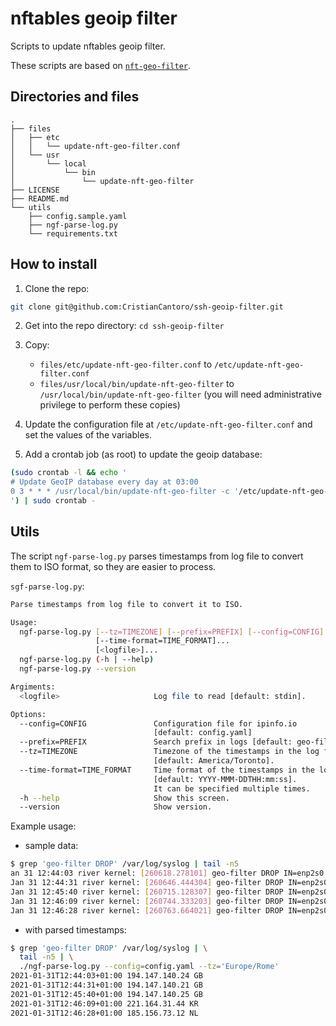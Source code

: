 # nftables geoip filter

Scripts to update nftables geoip filter.

These scripts are based on [`nft-geo-filter`](https://github.com/rpthms/nft-geo-filter).

## Directories and files

```plain
.
├── files
│   ├── etc
│   │   └── update-nft-geo-filter.conf
│   └── usr
│       └── local
│           └── bin
│               └── update-nft-geo-filter
├── LICENSE
├── README.md
└── utils
    ├── config.sample.yaml
    ├── ngf-parse-log.py
    └── requirements.txt
```

## How to install

1. Clone the repo:

```bash
git clone git@github.com:CristianCantoro/ssh-geoip-filter.git
```

2. Get into the repo directory: `cd ssh-geoip-filter`

3. Copy:

    * `files/etc/update-nft-geo-filter.conf` to
      `/etc/update-nft-geo-filter.conf`
    * `files/usr/local/bin/update-nft-geo-filter` to
      `/usr/local/bin/update-nft-geo-filter`
    (you will need administrative privilege to perform these copies)

4. Update the configuration file at `/etc/update-nft-geo-filter.conf` and set
the values of the variables.

5. Add a crontab job (as root) to update the geoip database:

```bash
(sudo crontab -l && echo '
# Update GeoIP database every day at 03:00
0 3 * * * /usr/local/bin/update-nft-geo-filter -c '/etc/update-nft-geo-filter.conf' >/var/log/update-nft-geo-filter.log 2>&1
') | sudo crontab -
```

## Utils

The script `ngf-parse-log.py` parses timestamps from log file to convert them
to ISO format, so they are easier to process.

`sgf-parse-log.py`:

```bash
Parse timestamps from log file to convert it to ISO.

Usage:
  ngf-parse-log.py [--tz=TIMEZONE] [--prefix=PREFIX] [--config=CONFIG]
                   [--time-format=TIME_FORMAT]...
                   [<logfile>]...
  ngf-parse-log.py (-h | --help)
  ngf-parse-log.py --version

Argiments:
  <logfile>                     Log file to read [default: stdin].

Options:
  --config=CONFIG               Configuration file for ipinfo.io
                                [default: config.yaml]
  --prefix=PREFIX               Search prefix in logs [default: geo-filter].
  --tz=TIMEZONE                 Timezone of the timestamps in the log file
                                [default: America/Toronto].
  --time-format=TIME_FORMAT     Time format of the timestamps in the log file
                                [default: YYYY-MMM-DDTHH:mm:ss].
                                It can be specified multiple times.
  -h --help                     Show this screen.
  --version                     Show version.
```

Example usage:

* sample data:

```bash
$ grep 'geo-filter DROP' /var/log/syslog | tail -n5
an 31 12:44:03 river kernel: [260618.278101] geo-filter DROP IN=enp2s0 OUT= MAC=00:01:c0:0c:b0:a1:10:13:31:cb:27:48:08:00 SRC=194.147.140.24 DST=192.168.1.2 LEN=40 TOS=0x00 PREC=0x00 TTL=242 ID=64299 PROTO=TCP SPT=59582 DPT=11027 WINDOW=1024 RES=0x00 SYN URGP=0 
Jan 31 12:44:31 river kernel: [260646.444304] geo-filter DROP IN=enp2s0 OUT= MAC=00:01:c0:0c:b0:a1:10:13:31:cb:27:48:08:00 SRC=194.147.140.21 DST=192.168.1.2 LEN=40 TOS=0x00 PREC=0x00 TTL=242 ID=44168 PROTO=TCP SPT=58507 DPT=41390 WINDOW=1024 RES=0x00 SYN URGP=0 
Jan 31 12:45:40 river kernel: [260715.128307] geo-filter DROP IN=enp2s0 OUT= MAC=00:01:c0:0c:b0:a1:10:13:31:cb:27:48:08:00 SRC=194.147.140.25 DST=192.168.1.2 LEN=40 TOS=0x00 PREC=0x00 TTL=242 ID=24028 PROTO=TCP SPT=41873 DPT=54294 WINDOW=1024 RES=0x00 SYN URGP=0 
Jan 31 12:46:09 river kernel: [260744.333203] geo-filter DROP IN=enp2s0 OUT= MAC=00:01:c0:0c:b0:a1:10:13:31:cb:27:48:08:00 SRC=221.164.31.44 DST=192.168.1.2 LEN=40 TOS=0x00 PREC=0x00 TTL=49 ID=54844 PROTO=TCP SPT=28049 DPT=23 WINDOW=47224 RES=0x00 SYN URGP=0 
Jan 31 12:46:28 river kernel: [260763.664021] geo-filter DROP IN=enp2s0 OUT= MAC=00:01:c0:0c:b0:a1:10:13:31:cb:27:48:08:00 SRC=185.156.73.12 DST=192.168.1.2 LEN=40 TOS=0x00 PREC=0x00 TTL=180 ID=51557 PROTO=TCP SPT=57520 DPT=33443 WINDOW=1024 RES=0x00 SYN URGP=0 
```

* with parsed timestamps:

```bash
$ grep 'geo-filter DROP' /var/log/syslog | \
  tail -n5 | \
  ./ngf-parse-log.py --config=config.yaml --tz='Europe/Rome' 
2021-01-31T12:44:03+01:00 194.147.140.24 GB
2021-01-31T12:44:31+01:00 194.147.140.21 GB
2021-01-31T12:45:40+01:00 194.147.140.25 GB
2021-01-31T12:46:09+01:00 221.164.31.44 KR
2021-01-31T12:46:28+01:00 185.156.73.12 NL
```
